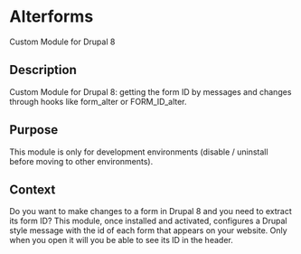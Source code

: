 # Alterforms
Custom Module for Drupal 8

## Description
Custom Module for Drupal 8: getting the form ID by messages and changes through hooks like form_alter or FORM_ID_alter.

## Purpose
This module is only for development environments (disable / uninstall before moving to other environments).

## Context
Do you want to make changes to a form in Drupal 8 and you need to extract its form ID? This module, once installed and activated, configures a Drupal style message with the id of each form that appears on your website. Only when you open it will you be able to see its ID in the header.
